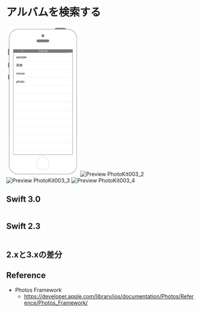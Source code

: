 # アルバムを検索する

![Preview photokit003](./img/PhotoKit003.png) ![Preview PhotoKit003_2](./img/PhotoKit003_2.png) ![Preview PhotoKit003_3](./img/PhotoKit003_3.png) ![Preview PhotoKit003_4](./img/PhotoKit003_4.png)

## Swift 3.0

```swift
```

## Swift 2.3

```swift
```

## 2.xと3.xの差分

## Reference

* Photos Framework
    * https://developer.apple.com/library/ios/documentation/Photos/Reference/Photos_Framework/
